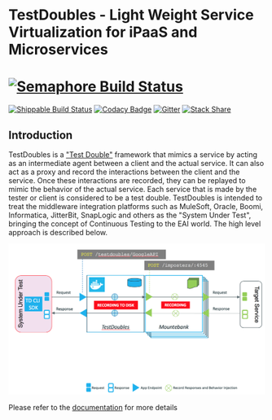 # TestDoubles - Light Weight Service Virtualization for iPaaS and Microservices #

# [![Semaphore Build Status](https://semaphoreci.com/api/v1/projects/d1ad526b-97bc-444f-bb36-e208b3e94006/534914/badge.svg)](https://semaphoreci.com/rraheja/testdoubles)
[![Shippable Build Status](https://api.shippable.com/projects/564627481895ca447423774e/badge/master)](https://app.shippable.com/projects/564627481895ca447423774e)
[![Codacy Badge](https://api.codacy.com/project/badge/grade/b8005f8b29e446878229288e12710bc7)](https://www.codacy.com)
[![Gitter](https://badges.gitter.im/Join%20Chat.svg)](https://gitter.im/DevTestSolutions/TestDoubles?utm_source=badge&utm_medium=badge&utm_campaign=pr-badge)
[![Stack Share](http://img.shields.io/badge/tech-stack-0690fa.svg?style=flat)](http://stackshare.io/ianakelly/testdoubles)

## Introduction ##

TestDoubles is a ["Test Double"](https://en.wikipedia.org/wiki/Test_double) framework that mimics a service by acting as an intermediate agent between a client and the actual service. It can also act as a proxy and record the interactions between the client and the service. Once these interactions are recorded, they can be replayed to mimic the behavior of the actual service. Each service that is made by the tester or client is considered to be a test double. TestDoubles is intended to treat the middleware integration platforms such as MuleSoft, Oracle, Boomi, Informatica, JitterBit, SnapLogic and others as the "System Under Test", bringing the concept of Continuous Testing to the EAI world. The high level approach is described below.

![Test Double Architecture.png](documentation/images/0-testdoubles.png)

Please refer to the [documentation](documentation/index.md) for more details
